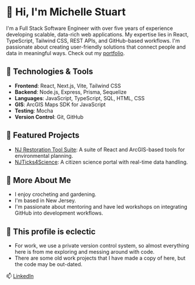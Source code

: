 # 👋 Hi, I'm Michelle Stuart

I'm a Full Stack Software Engineer with over five years of experience developing scalable, data-rich web applications. My expertise lies in React, TypeScript, Tailwind CSS, REST APIs, and GitHub-based workflows. I'm passionate about creating user-friendly solutions that connect people and data in meaningful ways.  Check out my [portfolio](https://mstuart1.github.io/portfolio).

## 🔧 Technologies & Tools

- **Frontend**: React, Next.js, Vite, Tailwind CSS
- **Backend**: Node.js, Express, Prisma, Sequelize
- **Languages**: JavaScript, TypeScript, SQL, HTML, CSS
- **GIS**: ArcGIS Maps SDK for JavaScript
- **Testing**: Mocha
- **Version Control**: Git, GitHub

## 📌 Featured Projects

- [NJ Restoration Tool Suite](https://njrestors.rutgers.edu): A suite of React and ArcGIS-based tools for environmental planning.
- [NJTicks4Science](https://ticks.rutgers.edu): A citizen science portal with real-time data handling.

## 🌱 More About Me

- I enjoy crocheting and gardening.
- I'm based in New Jersey.
- I'm passionate about mentoring and have led workshops on integrating GitHub into development workflows.

## 🤖 This profile is eclectic
- For work, we use a private version control system, so almost everything here is from me exploring and messing around with code.
- There are some old work projects that I have made a copy of here, but the code may be out-dated.

📫 [LinkedIn](https://www.linkedin.com/in/michelle-stuart-220ab940)
